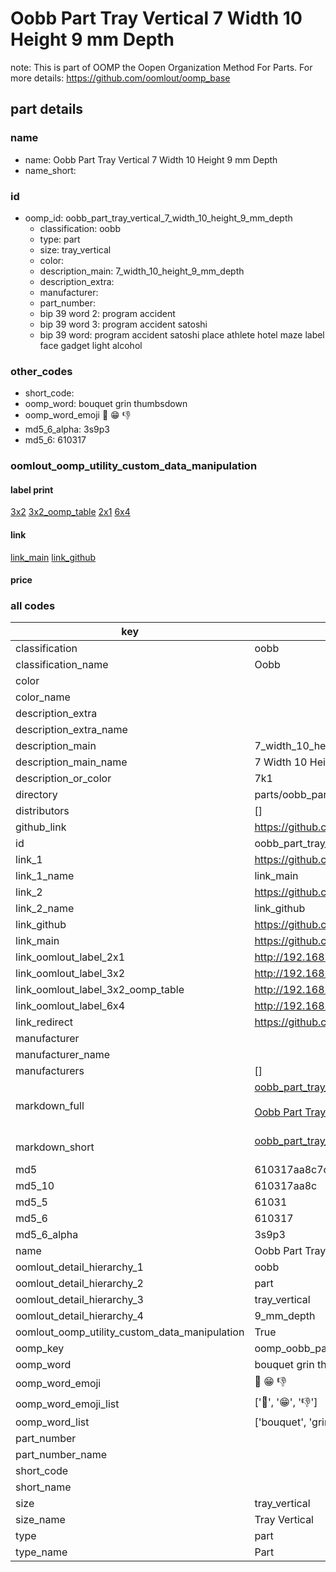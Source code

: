 # Oobb Part Tray Vertical 7 Width 10 Height 9 mm Depth  

note: This is part of OOMP the Oopen Organization Method For Parts. For more details: https://github.com/oomlout/oomp_base

##  part details
  







### name
* name: Oobb Part Tray Vertical 7 Width 10 Height 9 mm Depth
* name_short: 
### id
* oomp_id: oobb_part_tray_vertical_7_width_10_height_9_mm_depth
  * classification: oobb
  * type: part
  * size: tray_vertical
  * color: 
  * description_main: 7_width_10_height_9_mm_depth
  * description_extra: 
  * manufacturer: 
  * part_number: 
  * bip 39 word 2: program accident
  * bip 39 word 3: program accident satoshi
  * bip 39 word: program accident satoshi place athlete hotel maze label face gadget light alcohol

### other_codes
* short_code: 
* oomp_word: bouquet grin thumbsdown
* oomp_word_emoji :bouquet: :grin: :thumbsdown:
* md5_6_alpha: 3s9p3
* md5_6: 610317






### oomlout_oomp_utility_custom_data_manipulation
#### label print
[3x2](http://192.168.1.245:1112/?label=oomp%203s9p3)
[3x2_oomp_table](http://192.168.1.108:1112/?label=oomp%203s9p3)
[2x1](http://192.168.1.242:1112/?label=oomp%203s9p3)
[6x4](http://192.168.1.55:1112/?label=oomp%203s9p3)    

#### link

[link_main](https://github.com/oomlout/oomlout_oomp_version_1_messy/tree/main/parts/oobb_part_tray_vertical_7_width_10_height_9_mm_depth) [link_github](https://github.com/oomlout/oomlout_oomp_version_1_messy/tree/main/parts/oobb_part_tray_vertical_7_width_10_height_9_mm_depth)                             

#### price







### all codes 
| key | value |  
| --- | --- |  
| classification | oobb |  
| classification_name | Oobb |  
| color |  |  
| color_name |  |  
| description_extra |  |  
| description_extra_name |  |  
| description_main | 7_width_10_height_9_mm_depth |  
| description_main_name | 7 Width 10 Height 9 mm Depth |  
| description_or_color | 7k1 |  
| directory | parts/oobb_part_tray_vertical_7_width_10_height_9_mm_depth |  
| distributors | [] |  
| github_link | https://github.com/oomlout/oomlout_oomp_part_src/tree/main/parts/oobb_part_tray_vertical_7_width_10_height_9_mm_depth |  
| id | oobb_part_tray_vertical_7_width_10_height_9_mm_depth |  
| link_1 | https://github.com/oomlout/oomlout_oomp_version_1_messy/tree/main/parts/oobb_part_tray_vertical_7_width_10_height_9_mm_depth |  
| link_1_name | link_main |  
| link_2 | https://github.com/oomlout/oomlout_oomp_version_1_messy/tree/main/parts/oobb_part_tray_vertical_7_width_10_height_9_mm_depth |  
| link_2_name | link_github |  
| link_github | https://github.com/oomlout/oomlout_oomp_version_1_messy/tree/main/parts/oobb_part_tray_vertical_7_width_10_height_9_mm_depth |  
| link_main | https://github.com/oomlout/oomlout_oomp_version_1_messy/tree/main/parts/oobb_part_tray_vertical_7_width_10_height_9_mm_depth |  
| link_oomlout_label_2x1 | http://192.168.1.242:1112/?label=oomp%203s9p3 |  
| link_oomlout_label_3x2 | http://192.168.1.245:1112/?label=oomp%203s9p3 |  
| link_oomlout_label_3x2_oomp_table | http://192.168.1.108:1112/?label=oomp%203s9p3 |  
| link_oomlout_label_6x4 | http://192.168.1.55:1112/?label=oomp%203s9p3 |  
| link_redirect | https://github.com/oomlout/oomlout_oomp_version_1_messy/tree/main/parts/oobb_part_tray_vertical_7_width_10_height_9_mm_depth |  
| manufacturer |  |  
| manufacturer_name |  |  
| manufacturers | [] |  
| markdown_full | [oobb_part_tray_vertical_7_width_10_height_9_mm_depth](none)<br>[](none)<br>[Oobb Part Tray Vertical 7 Width 10 Height 9 Mm Depth](none)<br><br> |  
| markdown_short | [oobb_part_tray_vertical_7_width_10_height_9_mm_depth](none)<br><br> |  
| md5 | 610317aa8c7c3131b8871a5d7ec05d5f |  
| md5_10 | 610317aa8c |  
| md5_5 | 61031 |  
| md5_6 | 610317 |  
| md5_6_alpha | 3s9p3 |  
| name | Oobb Part Tray Vertical 7 Width 10 Height 9 mm Depth |  
| oomlout_detail_hierarchy_1 | oobb |  
| oomlout_detail_hierarchy_2 | part |  
| oomlout_detail_hierarchy_3 | tray_vertical |  
| oomlout_detail_hierarchy_4 | 9_mm_depth |  
| oomlout_oomp_utility_custom_data_manipulation | True |  
| oomp_key | oomp_oobb_part_tray_vertical_7_width_10_height_9_mm_depth |  
| oomp_word | bouquet grin thumbsdown |  
| oomp_word_emoji | :bouquet: :grin: :thumbsdown: |  
| oomp_word_emoji_list | [':bouquet:', ':grin:', ':thumbsdown:'] |  
| oomp_word_list | ['bouquet', 'grin', 'thumbsdown'] |  
| part_number |  |  
| part_number_name |  |  
| short_code |  |  
| short_name |  |  
| size | tray_vertical |  
| size_name | Tray Vertical |  
| type | part |  
| type_name | Part |  
